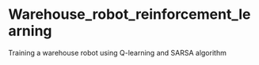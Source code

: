 # Warehouse_robot_reinforcement_learning
Training a warehouse robot using Q-learning and SARSA algorithm
